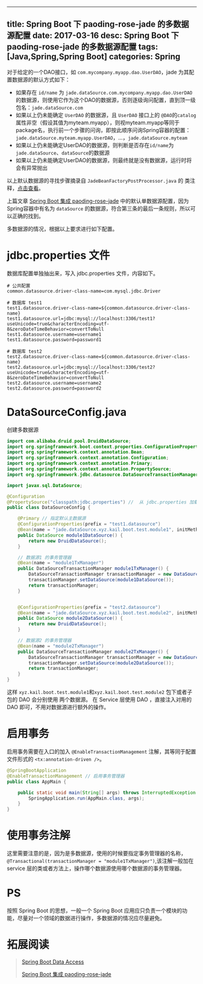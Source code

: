 ---------------
title: Spring Boot 下 paoding-rose-jade 的多数据源配置
date: 2017-03-16
desc: Spring Boot 下 paoding-rose-jade 的多数据源配置
tags: [Java,Spring,Spring Boot] 
categories: Spring
---------------


对于给定的一个DAO接口，如 `com.mycompany.myapp.dao.UserDAO`，jade 为其配置数据源的默认方式如下：

- 如果存在 `id/name` 为 `jade.dataSource.com.mycompany.myapp.dao.UserDAO` 的数据源，则使用它作为这个DAO的数据源，否则逐级询问配置，直到顶一级包名：`jade.dataSource.com`
- 如果以上仍未能确定 `UserDAO` 的数据源，且 `UserDAO` 接口上的 `@DAO`的`catalog`属性非空（假设其值为myteam.myapp），则视myteam.myapp等同于package名，执行前一个步骤的问询，即按此顺序问询Spring容器的配置：`jade.dataSource.myteam.myapp.UserDAO`，...，`jade.dataSource.myteam`
- 如果以上仍未能确定UserDAO的数据源，则判断是否存在`id/name`为`jade.dataSource`、`dataSource`的数据源  
- 如果以上仍未能确定UserDAO的数据源，则最终就是没有数据源，运行时将会有异常抛出

以上默认数据源的寻找步骤摘录自 `JadeBeanFactoryPostProcessor.java` 的 类注释，[点击查看](https://github.com/paoding-code/paoding-rose/blob/master/paoding-rose-jade/src/main/java/net/paoding/rose/jade/context/spring/JadeBeanFactoryPostProcessor.java)。

<!--more-->

上篇文章 [Spring Boot 集成 paoding-rose-jade](/post/2017-03-14-spring-boot-rose.html) 中的默认单数据源配置，因为Spring容器中有名为 `dataSource` 的数据源，符合第三条的最后一条规则，所以可以正确的找到。

多数据源的情况，根据以上要求进行如下配置。

# jdbc.properties 文件

数据库配置单独抽出来，写入 jdbc.properties 文件，内容如下。

``` 
# 公共配置
common.datasource.driver-class-name=com.mysql.jdbc.Driver

# 数据库 test1
test1.datasource.driver-class-name=${common.datasource.driver-class-name}
test1.datasource.url=jdbc:mysql://localhost:3306/test1?useUnicode=true&characterEncoding=utf-8&zeroDateTimeBehavior=convertToNull
test1.datasource.username=username1
test1.datasource.password=password1

# 数据库 test2
test2.datasource.driver-class-name=${common.datasource.driver-class-name}
test2.datasource.url=jdbc:mysql://localhost:3306/test2?useUnicode=true&characterEncoding=utf-8&zeroDateTimeBehavior=convertToNull
test2.datasource.username=username2
test2.datasource.password=password2
```

# DataSourceConfig.java

创建多数据源

``` java
import com.alibaba.druid.pool.DruidDataSource;
import org.springframework.boot.context.properties.ConfigurationProperties;
import org.springframework.context.annotation.Bean;
import org.springframework.context.annotation.Configuration;
import org.springframework.context.annotation.Primary;
import org.springframework.context.annotation.PropertySource;
import org.springframework.jdbc.datasource.DataSourceTransactionManager;

import javax.sql.DataSource;

@Configuration
@PropertySource("classpath:jdbc.properties") //  从 jdbc.properties 加载配置信息
public class DataSourceConfig {

    @Primary // 指定默认主数据源
    @ConfigurationProperties(prefix = "test1.datasource")
    @Bean(name = "jade.dataSource.xyz.kail.boot.test.module1", initMethod = "init", destroyMethod = "close") // 模块1连接test1数据库
    public DataSource module1DataSource() {
        return new DruidDataSource();
    }

    // 数据源1 的事务管理器
    @Bean(name = "module1TxManager")
    public DataSourceTransactionManager module1TxManager() {
        DataSourceTransactionManager transactionManager = new DataSourceTransactionManager();
        transactionManager.setDataSource(module1DataSource());
        return transactionManager;
    }


    @ConfigurationProperties(prefix = "test2.datasource")
    @Bean(name = "jade.dataSource.xyz.kail.boot.test.module2", initMethod = "init", destroyMethod = "close") // 模块2连接test2数据库
    public DataSource module2DataSource() {
        return new DruidDataSource();
    }

    // 数据源2 的事务管理器
    @Bean(name = "module2TxManager")
    public DataSourceTransactionManager module2TxManager() {
        DataSourceTransactionManager transactionManager = new DataSourceTransactionManager();
        transactionManager.setDataSource(module2DataSource());
        return transactionManager;
    }
}
```
这样 `xyz.kail.boot.test.module1`和`xyz.kail.boot.test.module2` 包下或者子包的 DAO 会分别使用 两个数据源。
在 Service 层使用 DAO ，直接注入对用的 DAO 即可，不用对数据源进行额外的操作。 



# 启用事务

启用事务需要在入口的加入 `@EnableTransactionManagement` 注解，其等同于配置文件形式的 `<tx:annotation-driven />`。

``` java
@SpringBootApplication
@EnableTransactionManagement // 启用事务管理器
public class AppMain {

    public static void main(String[] args) throws InterruptedException {
        SpringApplication.run(AppMain.class, args);
    }
}
```

# 使用事务注解

这里需要注意的是，因为是多数据源，使用的时候要指定事务管理器的名称，`@Transactional(transactionManager = "module1TxManager")`,该注解一般加在 service 层的类或者方法上，操作哪个数据源使用哪个数据源的事务管理器。


# PS
按照 Spring Boot 的思想，一般一个 Spring Boot 应用应只负责一个模块的功能，尽量对一个领域的数据进行操作，多数据源的情况应尽量避免。


# 拓展阅读
> [Spring Boot Data Access](http://docs.spring.io/spring-boot/docs/1.5.2.RELEASE/reference/html/howto-data-access.html)
>
> [Spring Boot 集成 paoding-rose-jade](/post/2017-03-14-spring-boot-rose.html)



